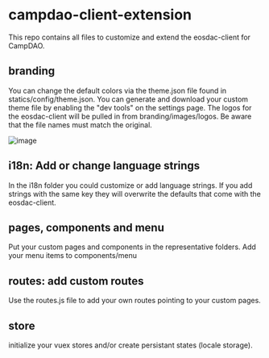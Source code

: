# campdao-client-extension
This repo contains all files to customize and extend the eosdac-client for CampDAO.

## branding
You can change the default colors via the theme.json file found in statics/config/theme.json. You can generate and download your custom theme file by enabling the "dev tools" on the settings page. The logos for the eosdac-client will be pulled in from branding/images/logos. Be aware that the file names must match the original.

![image](https://user-images.githubusercontent.com/44613132/55157729-6c29d500-515d-11e9-88cf-6b6287885dd2.png)


## i18n: Add or change language strings
In the i18n folder you could customize or add language strings. If you add strings with the same key they will overwrite the defaults that come with the eosdac-client.

## pages, components and menu
Put your custom pages and components in the representative folders. Add your menu items to components/menu

## routes: add custom routes
Use the routes.js file to add your own routes pointing to your custom pages.

## store
initialize your vuex stores and/or create persistant states (locale storage).
